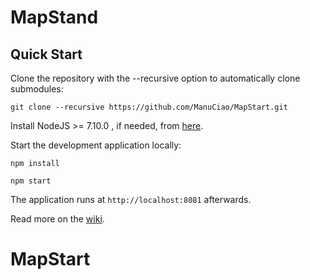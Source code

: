 MapStand
==========

Quick Start
------------

Clone the repository with the --recursive option to automatically clone submodules:

`git clone --recursive https://github.com/ManuCiao/MapStart.git`

Install NodeJS >= 7.10.0 , if needed, from [here](https://nodejs.org/en/download/releases/).

Start the development application locally:

`npm install`

`npm start`

The application runs at `http://localhost:8081` afterwards.

Read more on the [wiki](https://github.com/ManuCiao/MapStart.git/wiki).
# MapStart
